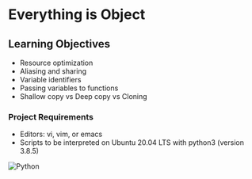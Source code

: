 # Everything is Object

## Learning Objectives
* Resource optimization
* Aliasing and sharing
* Variable identifiers
* Passing variables to functions
* Shallow copy vs Deep copy vs Cloning

### Project Requirements
* Editors: vi, vim, or emacs
* Scripts to be interpreted on Ubuntu 20.04 LTS with python3 (version 3.8.5)

![Python](https://img.shields.io/badge/python-3670A0?style=for-the-badge&logo=python&logoColor=ffdd54)
